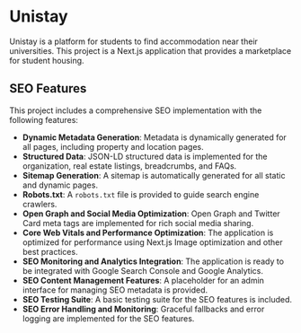 # Unistay

Unistay is a platform for students to find accommodation near their universities. This project is a Next.js application that provides a marketplace for student housing.

## SEO Features

This project includes a comprehensive SEO implementation with the following features:

*   **Dynamic Metadata Generation**: Metadata is dynamically generated for all pages, including property and location pages.
*   **Structured Data**: JSON-LD structured data is implemented for the organization, real estate listings, breadcrumbs, and FAQs.
*   **Sitemap Generation**: A sitemap is automatically generated for all static and dynamic pages.
*   **Robots.txt**: A `robots.txt` file is provided to guide search engine crawlers.
*   **Open Graph and Social Media Optimization**: Open Graph and Twitter Card meta tags are implemented for rich social media sharing.
*   **Core Web Vitals and Performance Optimization**: The application is optimized for performance using Next.js Image optimization and other best practices.
*   **SEO Monitoring and Analytics Integration**: The application is ready to be integrated with Google Search Console and Google Analytics.
*   **SEO Content Management Features**: A placeholder for an admin interface for managing SEO metadata is provided.
*   **SEO Testing Suite**: A basic testing suite for the SEO features is included.
*   **SEO Error Handling and Monitoring**: Graceful fallbacks and error logging are implemented for the SEO features.
